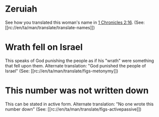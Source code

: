 # Zeruiah

See how you translated this woman's name in [1 Chronicles 2:16](../02/16.md). (See: [[rc://en/ta/man/translate/translate-names]])

# Wrath fell on Israel

This speaks of God punishing the people as if his "wrath" were something that fell upon them. Alternate translation: "God punished the people of Israel" (See: [[rc://en/ta/man/translate/figs-metonymy]])

# This number was not written down

This can be stated in active form. Alternate translation: "No one wrote this number down" (See: [[rc://en/ta/man/translate/figs-activepassive]])

